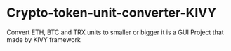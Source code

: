 # Crypto-token-unit-converter-KIVY
Convert ETH, BTC and TRX units to smaller or bigger
it is a GUI Project that made by KIVY framework
